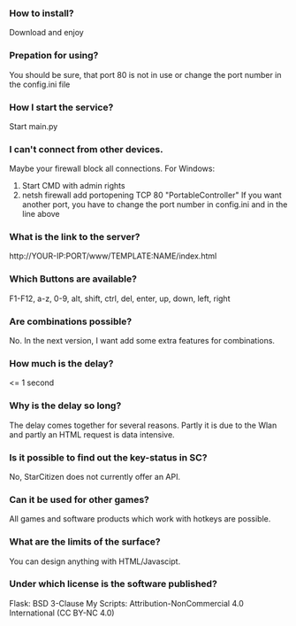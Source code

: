 ### How to install?
Download and enjoy

### Prepation for using?
You should be sure, that port 80 is not in use or change the port number in the config.ini file

### How I start the service?
Start main.py

### I can't connect from other devices.
Maybe your firewall block all connections.
For Windows:
1) Start CMD with admin rights
2) netsh firewall add portopening TCP 80 "PortableController"
If you want another port, you have to change the port number in config.ini and in the line above

### What is the link to the server?

http://YOUR-IP:PORT/www/TEMPLATE:NAME/index.html

### Which Buttons are available?
F1-F12, a-z, 0-9, alt, shift, ctrl, del, enter, up, down, left, right

### Are combinations possible?
No. In the next version, I want add some extra features for combinations.

### How much is the delay?
<= 1 second

### Why is the delay so long?
The delay comes together for several reasons. Partly it is due to the Wlan and partly an HTML request is data intensive.

### Is it possible to find out the key-status in SC?
No, StarCitizen does not currently offer an API.

### Can it be used for other games?
All games and software products which work with hotkeys are possible.

### What are the limits of the surface?
You can design anything with HTML/Javascipt.

### Under which license is the software published?
Flask: BSD 3-Clause
My Scripts: Attribution-NonCommercial 4.0 International (CC BY-NC 4.0)